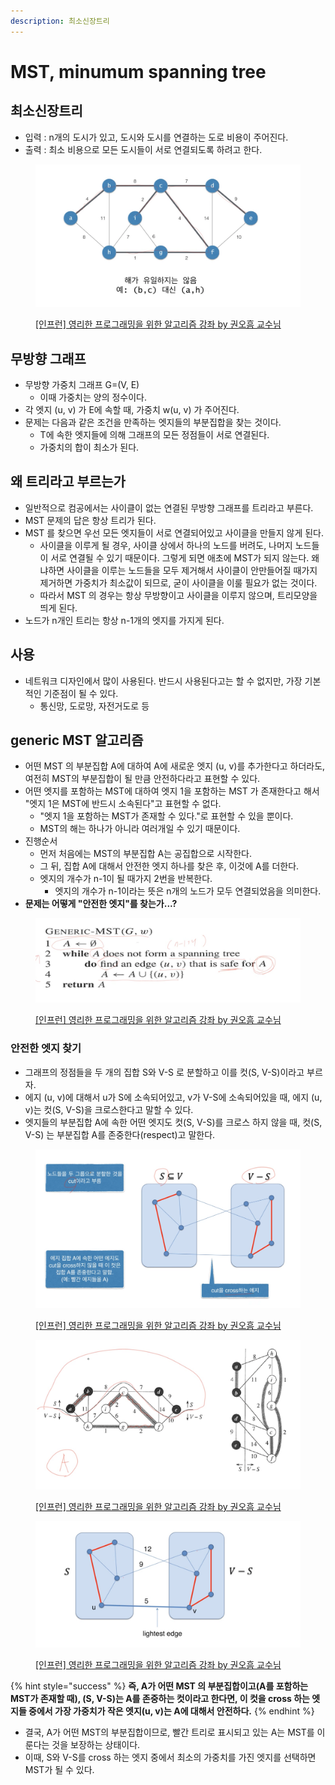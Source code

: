 ```yaml
---
description: 최소신장트리
---
```


# MST, minumum spanning tree

## 최소신장트리

* 입력 : n개의 도시가 있고, 도시와 도시를 연결하는 도로 비용이 주어진다. &#x20;
* 출력 : 최소 비용으로 모든 도시들이 서로 연결되도록 하려고 한다.&#x20;

<figure><img src="../../../.gitbook/assets/image (7) (7).png" alt=""><figcaption><p><a href="https://www.inflearn.com/course/%EC%95%8C%EA%B3%A0%EB%A6%AC%EC%A6%98-%EA%B0%95%EC%A2%8C">[인프런] 영리한 프로그래밍을 위한 알고리즘 강좌 by 권오흠 교수님</a></p></figcaption></figure>



## 무방향 그래프

* 무방향 가중치 그래프 G=(V, E)&#x20;
  * 이때 가중치는 양의 정수이다.&#x20;
* 각 엣지 (u, v) 가 E에 속할 때, 가중치 w(u, v) 가 주어진다.&#x20;
* 문제는 다음과 같은 조건을 만족하는 엣지들의 부분집합을 찾는 것이다.&#x20;
  * T에 속한 엣지들에 의해 그래프의 모든 정점들이 서로 연결된다.&#x20;
  * 가중치의 합이 최소가 된다.&#x20;



## 왜 트리라고 부르는가&#x20;

* 일반적으로 컴공에서는 사이클이 없는 연결된 무방향 그래프를 트리라고 부른다.&#x20;
* MST 문제의 답은 항상 트리가 된다.&#x20;
* MST 를 찾으면 우선 모든 엣지들이 서로 연결되어있고 사이클을 만들지 않게 된다.&#x20;
  * 사이클을 이루게 될 경우, 사이클 상에서 하나의 노드를 버려도, 나머지 노드들이 서로 연결될 수 있기 때문이다. 그렇게 되면 애초에 MST가 되지 않는다. 왜냐하면 사이클을 이루는 노드들을 모두 제거해서 사이클이 안만들어질 때가지 제거하면 가중치가 최소값이 되므로, 굳이 사이클을 이룰 필요가 없는 것이다. &#x20;
  * 따라서 MST 의 경우는 항상 무방향이고 사이클을 이루지 않으며, 트리모양을 띄게 된다.
* 노드가 n개인 트리는 항상 n-1개의 엣지를 가지게 된다.&#x20;



## 사용

* 네트워크 디자인에서 많이 사용된다. 반드시 사용된다고는 할 수 없지만, 가장 기본적인 기준점이 될 수 있다.&#x20;
  * 통신망, 도로망, 자전거도로 등&#x20;



## generic MST 알고리즘

* 어떤 MST 의 부분집합 A에 대하여 A에 새로운 엣지 (u, v)를 추가한다고 하더라도, 여전히 MST의 부분집합이 될 만큼 안전하다라고 표현할 수 있다.&#x20;
* 어떤 엣지를 포함하는 MST에 대하여 엣지 1을 포함하는 MST 가 존재한다고 해서 "엣지 1은 MST에 반드시 소속된다"고 표현할 수 없다.&#x20;
  * "엣지 1을 포함하는 MST가 존재할 수 있다."로 표현할 수 있을 뿐이다.&#x20;
  * MST의 해는 하나가 아니라 여러개일 수 있기 때문이다.&#x20;
* 진행순서&#x20;
  * 먼저 처음에는 MST의 부분집합 A는 공집합으로 시작한다.&#x20;
  * 그 뒤, 집합 A에 대해서 안전한 엣지 하나를 찾은 후, 이것에 A를 더한다.&#x20;
  * 엣지의 개수가 n-1이 될 때가지 2번을 반복한다.&#x20;
    * 엣지의 개수가 n-1이라는 뜻은 n개의 노드가 모두 연결되었음을 의미한다.&#x20;
* **문제는 어떻게 "안전한 엣지"를 찾는가...?**

<figure><img src="../../../.gitbook/assets/image (17) (1) (2) (1).png" alt=""><figcaption><p><a href="https://www.inflearn.com/course/%EC%95%8C%EA%B3%A0%EB%A6%AC%EC%A6%98-%EA%B0%95%EC%A2%8C">[인프런] 영리한 프로그래밍을 위한 알고리즘 강좌 by 권오흠 교수님</a></p></figcaption></figure>



### 안전한 엣지 찾기

* 그래프의 정점들을 두 개의 집합 S와 V-S 로 분할하고 이를 컷(S, V-S)이라고 부르자.&#x20;
* 에지 (u, v)에 대해서 u가 S에 소속되어있고, v가 V-S에 소속되어있을 때, 에지 (u, v)는 컷(S, V-S)을 크로스한다고 말할 수 있다.&#x20;
* 엣지들의 부분집합 A에 속한 어떤 엣지도 컷(S, V-S)를 크로스 하지 않을 때, 컷(S, V-S) 는 부분집합 A를 존중한다(respect)고 말한다.&#x20;

<figure><img src="../../../.gitbook/assets/image (26) (1) (2).png" alt=""><figcaption><p><a href="https://www.inflearn.com/course/%EC%95%8C%EA%B3%A0%EB%A6%AC%EC%A6%98-%EA%B0%95%EC%A2%8C">[인프런] 영리한 프로그래밍을 위한 알고리즘 강좌 by 권오흠 교수님</a></p></figcaption></figure>

<figure><img src="../../../.gitbook/assets/image (43) (1) (2) (1).png" alt=""><figcaption><p><a href="https://www.inflearn.com/course/%EC%95%8C%EA%B3%A0%EB%A6%AC%EC%A6%98-%EA%B0%95%EC%A2%8C">[인프런] 영리한 프로그래밍을 위한 알고리즘 강좌 by 권오흠 교수님</a></p></figcaption></figure>

<figure><img src="../../../.gitbook/assets/image (20) (2) (2).png" alt=""><figcaption><p><a href="https://www.inflearn.com/course/%EC%95%8C%EA%B3%A0%EB%A6%AC%EC%A6%98-%EA%B0%95%EC%A2%8C">[인프런] 영리한 프로그래밍을 위한 알고리즘 강좌 by 권오흠 교수님</a></p></figcaption></figure>

{% hint style="success" %}
**즉, A가 어떤 MST 의 부분집합이고(A를 포함하는 MST가 존재할 때), (S, V-S)는 A를 존중하는 컷이라고 한다면, 이 컷을 cross 하는 엣지들 중에서 가장 가중치가 작은 엣지(u, v)는 A에 대해서 안전하다.**&#x20;
{% endhint %}

* 결국, A가 어떤 MST의 부분집합이므로, 빨간 트리로 표시되고 있는 A는 MST를 이룬다는 것을 보장하는 상태이다.&#x20;
* 이때, S와 V-S를 cross 하는 엣지 중에서 최소의 가중치를 가진 엣지를 선택하면 MST가 될 수 있다. &#x20;



